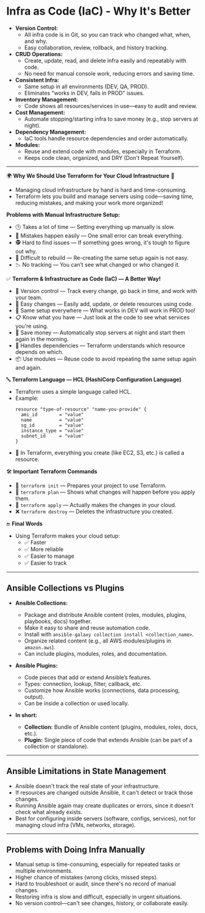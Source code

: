 # Infra as Code (IaC) - Why It's Better

- **Version Control:**  
  - All infra code is in Git, so you can track who changed what, when, and why.
  - Easy collaboration, review, rollback, and history tracking.
- **CRUD Operations:**  
  - Create, update, read, and delete infra easily and repeatably with code.
  - No need for manual console work, reducing errors and saving time.
- **Consistent Infra:**  
  - Same setup in all environments (DEV, QA, PROD).
  - Eliminates "works in DEV, fails in PROD" issues.
- **Inventory Management:**  
  - Code shows all resources/services in use—easy to audit and review.
- **Cost Management:**  
  - Automate stopping/starting infra to save money (e.g., stop servers at night).
- **Dependency Management:**  
  - IaC tools handle resource dependencies and order automatically.
- **Modules:**  
  - Reuse and extend code with modules, especially in Terraform.
  - Keeps code clean, organized, and DRY (Don't Repeat Yourself).

---

🌍 **Why We Should Use Terraform for Your Cloud Infrastructure** 🚀

- Managing cloud infrastructure by hand is hard and time-consuming.
- Terraform lets you build and manage servers using code—saving time, reducing mistakes, and making your work more organized!


**Problems with Manual Infrastructure Setup:**
- 🕒 Takes a lot of time — Setting everything up manually is slow.
- 🧯 Mistakes happen easily — One small error can break everything.
- 🕵️ Hard to find issues — If something goes wrong, it's tough to figure out why.
- 🔁 Difficult to rebuild — Re-creating the same setup again is not easy.
- 📉 No tracking — You can’t see what changed or who changed it.

✅ **Terraform & Infrastructure as Code (IaC) — A Better Way!**
- 📂 Version control — Track every change, go back in time, and work with your team.
- 🧱 Easy changes — Easily add, update, or delete resources using code.
- 🧪 Same setup everywhere — What works in DEV will work in PROD too!
- 📋 Know what you have — Just look at the code to see what services you're using.
- 💸 Save money — Automatically stop servers at night and start them again in the morning.
- 🔗 Handles dependencies — Terraform understands which resource depends on which.
- 📦 Use modules — Reuse code to avoid repeating the same setup again and again.

🔤 **Terraform Language — HCL (HashiCorp Configuration Language)**
- Terraform uses a simple language called HCL.
- Example:
  ```hcl
  resource "type-of-resource" "name-you-provide" {
    ami_id        = "value"
    name          = "value"
    sg_id         = "value"
    instance_type = "value"
    subnet_id     = "value"
  }
  ```
- 🧠 In Terraform, everything you create (like EC2, S3, etc.) is called a resource.

🛠️ **Important Terraform Commands**
- 🔧 `terraform init` — Prepares your project to use Terraform.
- 🧠 `terraform plan` — Shows what changes will happen before you apply them.
- 🚀 `terraform apply` — Actually makes the changes in your cloud.
- ❌ `terraform destroy` — Deletes the infrastructure you created.

🔚 **Final Words**
- Using Terraform makes your cloud setup:
  - ✅ Faster
  - ✅ More reliable
  - ✅ Easier to manage
  - ✅ Easier to track

---

## Ansible Collections vs Plugins

- **Ansible Collections:**
  - Package and distribute Ansible content (roles, modules, plugins, playbooks, docs) together.
  - Make it easy to share and reuse automation code.
  - Install with `ansible-galaxy collection install <collection_name>`.
  - Organize related content (e.g., all AWS modules/plugins in `amazon.aws`).
  - Can include plugins, modules, roles, and documentation.

- **Ansible Plugins:**
  - Code pieces that add or extend Ansible’s features.
  - Types: connection, lookup, filter, callback, etc.
  - Customize how Ansible works (connections, data processing, output).
  - Can be inside a collection or used locally.

- **In short:**
  - **Collection:** Bundle of Ansible content (plugins, modules, roles, docs, etc.).
  - **Plugin:** Single piece of code that extends Ansible (can be part of a collection or standalone).

---

## Ansible Limitations in State Management

- Ansible doesn't track the real state of your infrastructure.
- If resources are changed outside Ansible, it can't detect or track those changes.
- Running Ansible again may create duplicates or errors, since it doesn't check what already exists.
- Best for configuring inside servers (software, configs, services), not for managing cloud infra (VMs, networks, storage).

---

## Problems with Doing Infra Manually

- Manual setup is time-consuming, especially for repeated tasks or multiple environments.
- Higher chance of mistakes (wrong clicks, missed steps).
- Hard to troubleshoot or audit, since there's no record of manual changes.
- Restoring infra is slow and difficult, especially in urgent situations.
- No version control—can't see changes, history, or collaborate easily.



